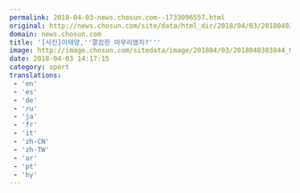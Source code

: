 ```yaml
---
permalink: 2018-04-03-news.chosun.com--1733096557.html
original: http://news.chosun.com/site/data/html_dir/2018/04/03/2018040303932.html
domain: news.chosun.com
title: '[사진]이태양,''깔끔한 마무리였지?'''
image: http://image.chosun.com/sitedata/image/201804/03/2018040303844_0.jpg
date: 2018-04-03 14:17:15
category: sport
translations: 
 - 'en'
 - 'es'
 - 'de'
 - 'ru'
 - 'ja'
 - 'fr'
 - 'it'
 - 'zh-CN'
 - 'zh-TW'
 - 'ar'
 - 'pt'
 - 'hy'
---
```


